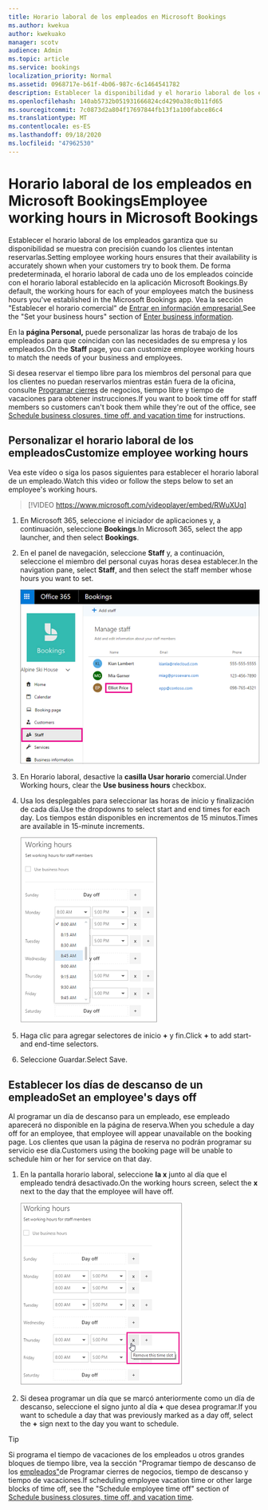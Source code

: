```yaml
---
title: Horario laboral de los empleados en Microsoft Bookings
ms.author: kwekua
author: kwekuako
manager: scotv
audience: Admin
ms.topic: article
ms.service: bookings
localization_priority: Normal
ms.assetid: 0968717e-b61f-4b06-987c-6c1464541782
description: Establecer la disponibilidad y el horario laboral de los empleados en Microsoft Bookings.
ms.openlocfilehash: 140ab5732b051931666824cd4290a38c0b11fd65
ms.sourcegitcommit: 7c0873d2a804f17697844fb13f1a100fabce86c4
ms.translationtype: MT
ms.contentlocale: es-ES
ms.lasthandoff: 09/18/2020
ms.locfileid: "47962530"
---
```

# <a name="employee-working-hours-in-microsoft-bookings"></a><span data-ttu-id="462d6-103">Horario laboral de los empleados en Microsoft Bookings</span><span class="sxs-lookup"><span data-stu-id="462d6-103">Employee working hours in Microsoft Bookings</span></span>

<span data-ttu-id="462d6-104">Establecer el horario laboral de los empleados garantiza que su disponibilidad se muestra con precisión cuando los clientes intentan reservarlas.</span><span class="sxs-lookup"><span data-stu-id="462d6-104">Setting employee working hours ensures that their availability is accurately shown when your customers try to book them.</span></span> <span data-ttu-id="462d6-105">De forma predeterminada, el horario laboral de cada uno de los empleados coincide con el horario laboral establecido en la aplicación Microsoft Bookings.</span><span class="sxs-lookup"><span data-stu-id="462d6-105">By default, the working hours for each of your employees match the business hours you've established in the Microsoft Bookings app.</span></span> <span data-ttu-id="462d6-106">Vea la sección "Establecer el horario comercial" de [Entrar en información empresarial.](enter-business-information.md#set-your-business-hours)</span><span class="sxs-lookup"><span data-stu-id="462d6-106">See the "Set your business hours" section of [Enter business information](enter-business-information.md#set-your-business-hours).</span></span>

<span data-ttu-id="462d6-107">En la **página Personal,** puede personalizar las horas de trabajo de los empleados para que coincidan con las necesidades de su empresa y los empleados.</span><span class="sxs-lookup"><span data-stu-id="462d6-107">On the **Staff** page, you can customize employee working hours to match the needs of your business and employees.</span></span>

<span data-ttu-id="462d6-108">Si desea reservar el tiempo libre para los miembros del personal para que los clientes no puedan reservarlos mientras están fuera de la oficina, consulte [Programar cierres](schedule-closures-time-off-vacation.md) de negocios, tiempo libre y tiempo de vacaciones para obtener instrucciones.</span><span class="sxs-lookup"><span data-stu-id="462d6-108">If you want to book time off for staff members so customers can't book them while they're out of the office, see [Schedule business closures, time off, and vacation time](schedule-closures-time-off-vacation.md) for instructions.</span></span>

## <a name="customize-employee-working-hours"></a><span data-ttu-id="462d6-109">Personalizar el horario laboral de los empleados</span><span class="sxs-lookup"><span data-stu-id="462d6-109">Customize employee working hours</span></span>

<span data-ttu-id="462d6-110">Vea este vídeo o siga los pasos siguientes para establecer el horario laboral de un empleado.</span><span class="sxs-lookup"><span data-stu-id="462d6-110">Watch this video or follow the steps below to set an employee's working hours.</span></span>

> [!VIDEO https://www.microsoft.com/videoplayer/embed/RWuXUq]

1. <span data-ttu-id="462d6-111">En Microsoft 365, seleccione el iniciador de aplicaciones y, a continuación, seleccione **Bookings**.</span><span class="sxs-lookup"><span data-stu-id="462d6-111">In Microsoft 365, select the app launcher, and then select **Bookings**.</span></span>

1. <span data-ttu-id="462d6-112">En el panel de navegación, seleccione **Staff** y, a continuación, seleccione el miembro del personal cuyas horas desea establecer.</span><span class="sxs-lookup"><span data-stu-id="462d6-112">In the navigation pane, select **Staff**, and then select the staff member whose hours you want to set.</span></span>

   ![Imagen de la pantalla de personal de Bookings con el nombre resaltado](../media/bookings-staff-name-highlight.png)

1. <span data-ttu-id="462d6-114">En Horario laboral, desactive la **casilla Usar horario** comercial.</span><span class="sxs-lookup"><span data-stu-id="462d6-114">Under Working hours, clear the **Use business hours** checkbox.</span></span>

1. <span data-ttu-id="462d6-115">Usa los desplegables para seleccionar las horas de inicio y finalización de cada día.</span><span class="sxs-lookup"><span data-stu-id="462d6-115">Use the dropdowns to select start and end times for each day.</span></span> <span data-ttu-id="462d6-116">Los tiempos están disponibles en incrementos de 15 minutos.</span><span class="sxs-lookup"><span data-stu-id="462d6-116">Times are available in 15-minute increments.</span></span>

   ![Imagen de la pantalla horario laboral del personal de Bookings](../media/bookings-staff-hours.png)

1. <span data-ttu-id="462d6-118">Haga clic para agregar selectores de inicio **+** y fin.</span><span class="sxs-lookup"><span data-stu-id="462d6-118">Click **+** to add start- and end-time selectors.</span></span>

1. <span data-ttu-id="462d6-119">Seleccione Guardar.</span><span class="sxs-lookup"><span data-stu-id="462d6-119">Select Save.</span></span>

## <a name="set-an-employees-days-off"></a><span data-ttu-id="462d6-120">Establecer los días de descanso de un empleado</span><span class="sxs-lookup"><span data-stu-id="462d6-120">Set an employee's days off</span></span>

<span data-ttu-id="462d6-121">Al programar un día de descanso para un empleado, ese empleado aparecerá no disponible en la página de reserva.</span><span class="sxs-lookup"><span data-stu-id="462d6-121">When you schedule a day off for an employee, that employee will appear unavailable on the booking page.</span></span> <span data-ttu-id="462d6-122">Los clientes que usan la página de reserva no podrán programar su servicio ese día.</span><span class="sxs-lookup"><span data-stu-id="462d6-122">Customers using the booking page will be unable to schedule him or her for service on that day.</span></span>

1. <span data-ttu-id="462d6-123">En la pantalla horario laboral, seleccione **la x** junto al día que el empleado tendrá desactivado.</span><span class="sxs-lookup"><span data-stu-id="462d6-123">On the working hours screen, select the **x** next to the day that the employee will have off.</span></span>

   ![Imagen de la pantalla horario laboral del personal de Bookings con el mouse sobre el botón x](../media/bookings-staff-time-off.png)

1. <span data-ttu-id="462d6-125">Si desea programar un día que se marcó anteriormente como un día de descanso, seleccione el signo junto al día **+** que desea programar.</span><span class="sxs-lookup"><span data-stu-id="462d6-125">If you want to schedule a day that was previously marked as a day off, select the **+** sign next to the day you want to schedule.</span></span>

> [!TIP]
> <span data-ttu-id="462d6-126">Si programa el tiempo de vacaciones de los empleados u otros grandes bloques de tiempo libre, vea la sección "Programar tiempo de descanso de los [empleados"](schedule-closures-time-off-vacation.md#schedule-employee-time-off)de Programar cierres de negocios, tiempo de descanso y tiempo de vacaciones.</span><span class="sxs-lookup"><span data-stu-id="462d6-126">If scheduling employee vacation time or other large blocks of time off, see the "Schedule employee time off" section of [Schedule business closures, time off, and vacation time](schedule-closures-time-off-vacation.md#schedule-employee-time-off).</span></span>
